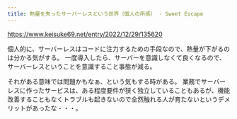 ```yaml
---
title: 熱量を失ったサーバーレスという世界（個人の所感） - Sweet Escape
---
```


https://www.keisuke69.net/entry/2022/12/29/135620

個人的に、サーバーレスはコードに注力するための手段なので、熱量が下がるのは分かる気がする。
一度導入したら、サーバーを意識しなくて良くなるので、サーバーレスということを意識すること事態が減る。

それがある意味では問題かもなぁ、という気もする時がある。
業務でサーバーレスに作ったサービスは、ある程度要件が狭く独立していることもあるが、機能改善することもなくトラブルも起きないので全然触れる人が育たないというデメリットがあったな・・・。

